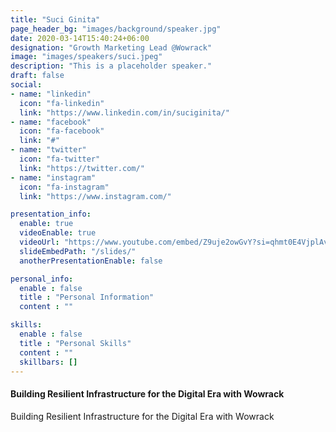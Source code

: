 ```yaml
---
title: "Suci Ginita"
page_header_bg: "images/background/speaker.jpg"
date: 2020-03-14T15:40:24+06:00
designation: "Growth Marketing Lead @Wowrack"
image: "images/speakers/suci.jpeg"
description: "This is a placeholder speaker."
draft: false
social:
- name: "linkedin"
  icon: "fa-linkedin"
  link: "https://www.linkedin.com/in/suciginita/"
- name: "facebook"
  icon: "fa-facebook"
  link: "#"
- name: "twitter"
  icon: "fa-twitter"
  link: "https://twitter.com/"
- name: "instagram"
  icon: "fa-instagram"
  link: "https://www.instagram.com/"

presentation_info:
  enable: true
  videoEnable: true
  videoUrl: "https://www.youtube.com/embed/Z9uje2owGvY?si=qhmt0E4VjplAvZYP"
  slideEmbedPath: "/slides/" 
  anotherPresentationEnable: false

personal_info:
  enable : false
  title : "Personal Information"
  content : ""

skills:
  enable : false
  title : "Personal Skills"
  content : ""
  skillbars: []
---
```


#### Building Resilient Infrastructure for the Digital Era with Wowrack

Building Resilient Infrastructure for the Digital Era with Wowrack
